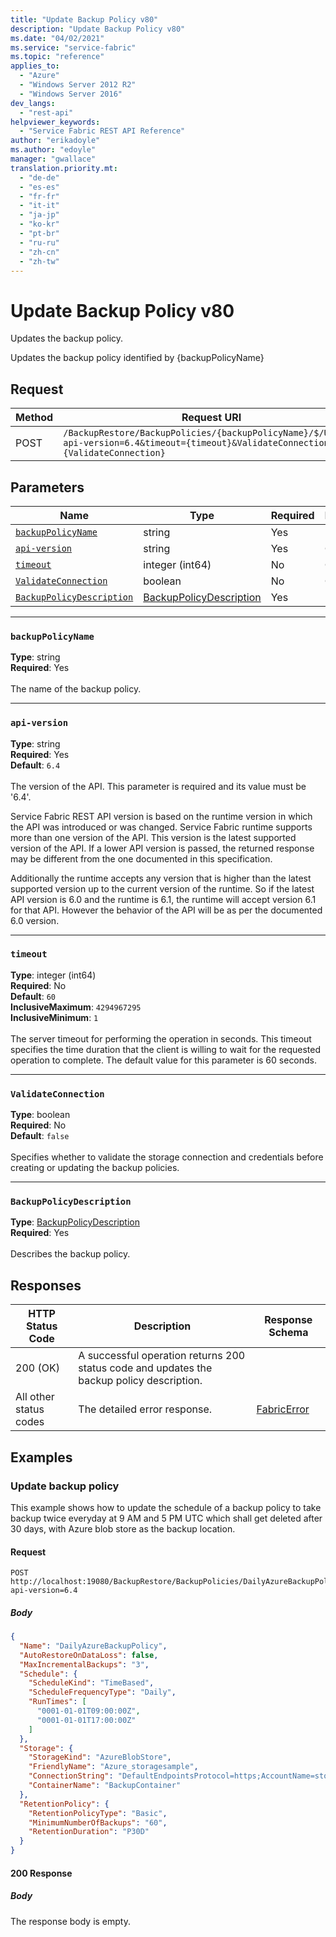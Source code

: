 ```yaml
---
title: "Update Backup Policy v80"
description: "Update Backup Policy v80"
ms.date: "04/02/2021"
ms.service: "service-fabric"
ms.topic: "reference"
applies_to: 
  - "Azure"
  - "Windows Server 2012 R2"
  - "Windows Server 2016"
dev_langs: 
  - "rest-api"
helpviewer_keywords: 
  - "Service Fabric REST API Reference"
author: "erikadoyle"
ms.author: "edoyle"
manager: "gwallace"
translation.priority.mt: 
  - "de-de"
  - "es-es"
  - "fr-fr"
  - "it-it"
  - "ja-jp"
  - "ko-kr"
  - "pt-br"
  - "ru-ru"
  - "zh-cn"
  - "zh-tw"
---
```

# Update Backup Policy v80
Updates the backup policy.

Updates the backup policy identified by {backupPolicyName}


## Request
| Method | Request URI |
| ------ | ----------- |
| POST | `/BackupRestore/BackupPolicies/{backupPolicyName}/$/Update?api-version=6.4&timeout={timeout}&ValidateConnection={ValidateConnection}` |


## Parameters
| Name | Type | Required | Location |
| --- | --- | --- | --- |
| [`backupPolicyName`](#backuppolicyname) | string | Yes | Path |
| [`api-version`](#api-version) | string | Yes | Query |
| [`timeout`](#timeout) | integer (int64) | No | Query |
| [`ValidateConnection`](#validateconnection) | boolean | No | Query |
| [`BackupPolicyDescription`](#backuppolicydescription) | [BackupPolicyDescription](sfclient-v80-model-backuppolicydescription.md) | Yes | Body |

____
### `backupPolicyName`
__Type__: string <br/>
__Required__: Yes<br/>
<br/>
The name of the backup policy.

____
### `api-version`
__Type__: string <br/>
__Required__: Yes<br/>
__Default__: `6.4` <br/>
<br/>
The version of the API. This parameter is required and its value must be '6.4'.

Service Fabric REST API version is based on the runtime version in which the API was introduced or was changed. Service Fabric runtime supports more than one version of the API. This version is the latest supported version of the API. If a lower API version is passed, the returned response may be different from the one documented in this specification.

Additionally the runtime accepts any version that is higher than the latest supported version up to the current version of the runtime. So if the latest API version is 6.0 and the runtime is 6.1, the runtime will accept version 6.1 for that API. However the behavior of the API will be as per the documented 6.0 version.


____
### `timeout`
__Type__: integer (int64) <br/>
__Required__: No<br/>
__Default__: `60` <br/>
__InclusiveMaximum__: `4294967295` <br/>
__InclusiveMinimum__: `1` <br/>
<br/>
The server timeout for performing the operation in seconds. This timeout specifies the time duration that the client is willing to wait for the requested operation to complete. The default value for this parameter is 60 seconds.

____
### `ValidateConnection`
__Type__: boolean <br/>
__Required__: No<br/>
__Default__: `false` <br/>
<br/>
Specifies whether to validate the storage connection and credentials before creating or updating the backup policies.

____
### `BackupPolicyDescription`
__Type__: [BackupPolicyDescription](sfclient-v80-model-backuppolicydescription.md) <br/>
__Required__: Yes<br/>
<br/>
Describes the backup policy.

## Responses

| HTTP Status Code | Description | Response Schema |
| --- | --- | --- |
| 200 (OK) | A successful operation returns 200 status code and updates the backup policy description.<br/> |  |
| All other status codes | The detailed error response.<br/> | [FabricError](sfclient-v80-model-fabricerror.md) |

## Examples

### Update backup policy

This example shows how to update the schedule of a backup policy to take backup twice everyday at 9 AM and 5 PM UTC which shall get deleted after 30 days, with Azure blob store as the backup location.

#### Request
```
POST http://localhost:19080/BackupRestore/BackupPolicies/DailyAzureBackupPolicy/$/Update?api-version=6.4
```

##### Body
```json
{
  "Name": "DailyAzureBackupPolicy",
  "AutoRestoreOnDataLoss": false,
  "MaxIncrementalBackups": "3",
  "Schedule": {
    "ScheduleKind": "TimeBased",
    "ScheduleFrequencyType": "Daily",
    "RunTimes": [
      "0001-01-01T09:00:00Z",
      "0001-01-01T17:00:00Z"
    ]
  },
  "Storage": {
    "StorageKind": "AzureBlobStore",
    "FriendlyName": "Azure_storagesample",
    "ConnectionString": "DefaultEndpointsProtocol=https;AccountName=storagesample;AccountKey=<PutYourAccountKeyHere>",
    "ContainerName": "BackupContainer"
  },
  "RetentionPolicy": {
    "RetentionPolicyType": "Basic",
    "MinimumNumberOfBackups": "60",
    "RetentionDuration": "P30D"
  }
}
```

#### 200 Response
##### Body
The response body is empty.